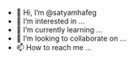 - 👋 Hi, I’m @satyamhafeg
- 👀 I’m interested in ...
- 🌱 I’m currently learning ...
- 💞️ I’m looking to collaborate on ...
- 📫 How to reach me ...

<!---
satyamhafeg/satyamhafeg is a ✨ special ✨ repository because its `README.md` (this file) appears on your GitHub profile.
You can click the Preview link to take a look at your changes.
--->
